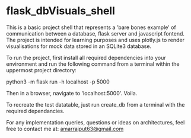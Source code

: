 # flask_dbVisuals_shell

This is a basic project shell that represents a 'bare bones example' of communication between a database, flask server and javascript fontend.
The project is intended for learning purposes and uses plotly.js to render visualisations for mock data stored in an SQLite3 database.

To run the project, first install all required dependencies into your environment and run the following command from a terminal within the uppermost project directory:

python3 -m flask run -h localhost -p 5000

Then in a browser, navigate to 'localhost:5000'. Voila. 

To recreate the test datatable, just run create_db from a terminal with the required dependancies.

For any implementation queries, questions  or ideas on architectures, feel free to contact me at:
amarrajput63@gmail.com
